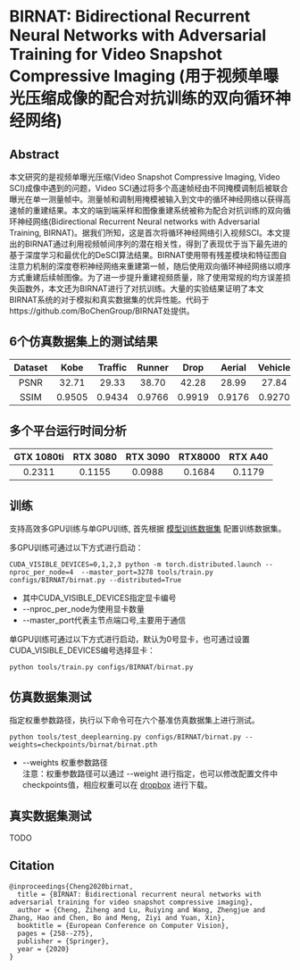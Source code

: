 # BIRNAT: Bidirectional Recurrent Neural Networks with Adversarial Training for Video Snapshot Compressive Imaging (用于视频单曝光压缩成像的配合对抗训练的双向循环神经网络)
## Abstract 
本文研究的是视频单曝光压缩(Video Snapshot Compressive Imaging, Video SCI)成像中遇到的问题，Video SCI通过将多个高速帧经由不同掩模调制后被联合曝光在单一测量帧中。测量帧和调制用掩模被输入到文中的循环神经网络以获得高速帧的重建结果。本文的端到端采样和图像重建系统被称为配合对抗训练的双向循环神经网络(Bidirectional Recurrent Neural networks with Adversarial Training, BIRNAT)。据我们所知，这是首次将循环神经网络引入视频SCI。本文提出的BIRNAT通过利用视频帧间序列的潜在相关性，得到了表现优于当下最先进的基于深度学习和最优化的DeSCI算法结果。BIRNAT使用带有残差模块和特征图自注意力机制的深度卷积神经网络来重建第一帧，随后使用双向循环神经网络以顺序方式重建后续帧图像。为了进一步提升重建视频质量，除了使用常规的均方误差损失函数外，本文还为BIRNAT进行了对抗训练。大量的实验结果证明了本文BIRNAT系统的对于模拟和真实数据集的优异性能。代码于https://github.com/BoChenGroup/BIRNAT处提供。

## 6个仿真数据集上的测试结果
|Dataset|Kobe |Traffic|Runner| Drop  | Aerial | Vehicle|Average|
|:----:|:----:|:----: |:----:|:-----:|:----: | :-----:|:----: |
|PSNR  | 32.71| 29.33 | 38.70|  42.28|  28.99|  27.84 | 33.31 | 
|SSIM  |0.9505|0.9434 |0.9766| 0.9919| 0.9176|  0.9270|0.9512 |
## 多个平台运行时间分析
|GTX 1080ti |RTX 3080 |RTX 3090 | RTX8000 | RTX A40|
|:---------:|:------: |:-------:|:-------:|:------:|
|  0.2311   | 0.1155  |  0.0988 |  0.1684 |  0.1179|

## 训练
支持高效多GPU训练与单GPU训练, 首先根据 [模型训练数据集](cacti/docs/add_datasets_cn.md) 配置训练数据集。

多GPU训练可通过以下方式进行启动：
```
CUDA_VISIBLE_DEVICES=0,1,2,3 python -m torch.distributed.launch --nproc_per_node=4  --master_port=3278 tools/train.py configs/BIRNAT/birnat.py --distributed=True
```
* 其中CUDA_VISIBLE_DEVICES指定显卡编号  
* --nproc_per_node为使用显卡数量  
* --master_port代表主节点端口号,主要用于通信

单GPU训练可通过以下方式进行启动，默认为0号显卡，也可通过设置CUDA_VISIBLE_DEVICES编号选择显卡：
```
python tools/train.py configs/BIRNAT/birnat.py
```

## 仿真数据集测试
指定权重参数路径，执行以下命令可在六个基准仿真数据集上进行测试。
```
python tools/test_deeplearning.py configs/BIRNAT/birnat.py --weights=checkpoints/birnat/birnat.pth
```
* --weights 权重参数路径  
注意：权重参数路径可以通过 --weight 进行指定，也可以修改配置文件中checkpoints值，相应权重可以在 [dropbox](https://www.dropbox.com/sh/96nf7jzabhqj4mh/AAB09QXrNGi_kujDDnWn6G32a?dl=0) 进行下载。
## 真实数据集测试
TODO
## Citation
```
@inproceedings{Cheng2020birnat,  
  title = {BIRNAT: Bidirectional recurrent neural networks with adversarial training for video snapshot compressive imaging},  
  author = {Cheng, Ziheng and Lu, Ruiying and Wang, Zhengjue and Zhang, Hao and Chen, Bo and Meng, Ziyi and Yuan, Xin},  
  booktitle = {European Conference on Computer Vision},  
  pages = {258--275},  
  publisher = {Springer},  
  year = {2020}
}
```

